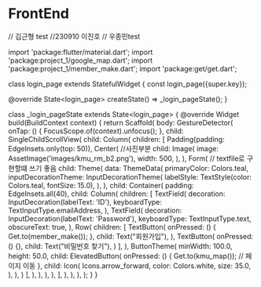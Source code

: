 # FrontEnd
// 김근형 test
//230910 이진호
// 우종민test

import 'package:flutter/material.dart';
import 'package:project_1/google_map.dart';
import 'package:project_1/member_make.dart';
import 'package:get/get.dart';

class login_page extends StatefulWidget {
  const login_page({super.key});

  @override
  State<login_page> createState() => _login_pageState();
}

class _login_pageState extends State<login_page> {
  @override
  Widget build(BuildContext context) {
    return Scaffold(
      body: GestureDetector(
        onTap: () {
          FocusScope.of(context).unfocus();
        },
        child: SingleChildScrollView(
          child: Column(
            children: [
              Padding(padding: EdgeInsets.only(top: 50)),
              Center( //사진부분
                child: Image(
                  image: AssetImage('images/kmu_rm_b2.png'),
                  width: 500,
                ),
              ),
              Form(
                // textfile로 구현할떄 쓰기 좋음
                child: Theme(
                  data: ThemeData(
                    primaryColor: Colors.teal,
                    inputDecorationTheme: InputDecorationTheme(
                      labelStyle: TextStyle(color: Colors.teal, fontSize: 15.0),
                    ),
                  ),
                  child: Container(
                    padding: EdgeInsets.all(40),
                    child: Column(
                      children: [
                        TextField(
                          decoration: InputDecoration(labelText: 'ID'),
                          keyboardType: TextInputType.emailAddress,
                        ),
                        TextField(
                          decoration: InputDecoration(labelText: 'Password'),
                          keyboardType: TextInputType.text,
                          obscureText: true,
                        ),
                        Row(
                          children: [
                            TextButton(
                              onPressed: () {
                                Get.to(member_make());
                              },
                              child: Text("회원가입"),
                            ),
                            TextButton(
                              onPressed: () {},
                              child: Text("비밀번호 찾기"),
                            )
                          ],
                        ),
                        ButtonTheme(
                          minWidth: 100.0,
                          height: 50.0,
                          child: ElevatedButton(
                            onPressed: () {
                              Get.to(kmu_map()); // 페이지 이동
                            },
                            child: Icon(
                              Icons.arrow_forward,
                              color: Colors.white,
                              size: 35.0,
                            ),
                          ),
                        )
                      ],
                    ),
                  ),
                ),
              ),
            ],
          ),
        ),
      ),
    );
  }
}

